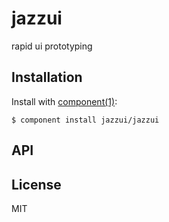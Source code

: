 
# jazzui

  rapid ui prototyping

## Installation

  Install with [component(1)](http://component.io):

    $ component install jazzui/jazzui

## API



## License

  MIT
